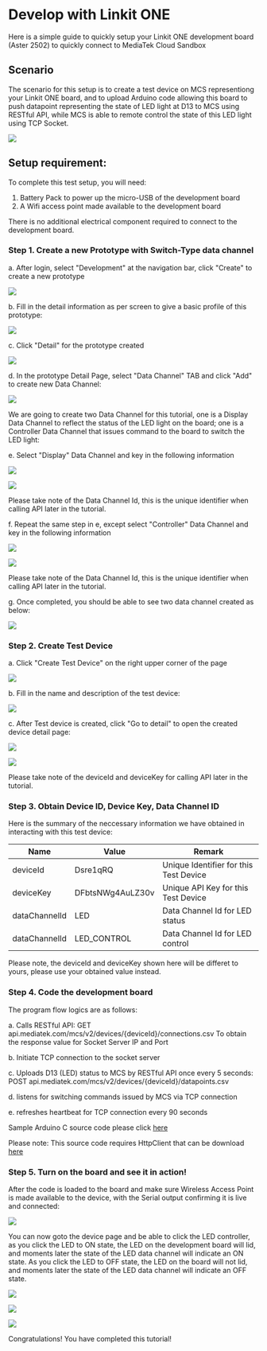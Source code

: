 # Develop with Linkit ONE

Here is a simple guide to quickly setup your Linkit ONE development board (Aster 2502) to quickly connect to MediaTek Cloud Sandbox

## Scenario
The scenario for this setup is to create a test device on MCS representiong your Linkit ONE board, and to upload Arduino code allowing this board to push datapoint representing the state of LED light at D13 to MCS using RESTful API, while MCS is able to remote control the state of this LED light using TCP Socket.


![](../images/Linkit_ONE/img_linkitone_01.png)


## Setup requirement:

To complete this test setup, you will need:

1. Battery Pack to power up the micro-USB of the development board
2. A Wifi access point made available to the development board

There is no additional electrical component required to connect to the development board.


### Step 1. Create a new Prototype with Switch-Type data channel

a. After login, select "Development" at the navigation bar, click "Create" to create a new prototype

![](../images/Linkit_ONE/img_linkitone_02.png)

b. Fill in the detail information as per screen to give a basic profile of this prototype:

![](../images/Linkit_ONE/img_linkitone_03.png)

c. Click "Detail" for the prototype created

![](../images/Linkit_ONE/img_linkitone_04.png)

d. In the prototype Detail Page, select "Data Channel" TAB and click "Add" to create new Data Channel:

![](../images/Linkit_ONE/img_linkitone_05.png)



We are going to create two Data Channel for this tutorial, one is a Display Data Channel to reflect the status of the LED light on the board; one is a Controller Data Channel that issues command to the board to switch the LED light:

e. Select "Display" Data Channel and key in the following information

![](../images/Linkit_ONE/img_linkitone_06.png)

![](../images/Linkit_ONE/img_linkitone_07.png)

Please take note of the Data Channel Id, this is the unique identifier when calling API later in the tutorial.

f. Repeat the same step in e, except select "Controller" Data Channel and key in the following information

![](../images/Linkit_ONE/img_linkitone_08.png)

![](../images/Linkit_ONE/img_linkitone_09.png)

Please take note of the Data Channel Id, this is the unique identifier when calling API later in the tutorial.

g. Once completed, you should be able to see two data channel created as below:

![](../images/Linkit_ONE/img_linkitone_10.png)

### Step 2. Create Test Device

a. Click "Create Test Device" on the right upper corner of the page

![](../images/Linkit_ONE/img_linkitone_11.png)

b. Fill in the name and description of the test device:

![](../images/Linkit_ONE/img_linkitone_12.png)

c. After Test device is created, click "Go to detail" to open the created device detail page:

![](../images/Linkit_ONE/img_linkitone_13.png)


![](../images/Linkit_ONE/img_linkitone_14.png)

Please take note of the deviceId and deviceKey for calling API later in the tutorial.

### Step 3. Obtain Device ID, Device Key, Data Channel ID
Here is the summary of the neccessary information we have obtained in interacting with this test device:

| Name | Value | Remark |
| -- | -- | -- |
| deviceId | Dsre1qRQ | Unique Identifier for this Test Device |roduct
| deviceKey | DFbtsNWg4AuLZ30v  | Unique API Key for this Test Device |
| dataChannelId | LED | Data Channel Id for LED status |
| dataChannelId | LED_CONTROL | Data Channel Id for LED control |

Please note, the deviceId and deviceKey shown here will be differet to yours, please use your obtained value instead.

### Step 4. Code the development board
The program flow logics are as follows:

a. Calls RESTful API:
GET api.mediatek.com/mcs/v2/devices/{deviceId}/connections.csv
To obtain the response value for Socket Server IP and Port

b. Initiate TCP connection to the socket server

c. Uploads D13 (LED) status to MCS by RESTful API once every 5 seconds:
POST api.mediatek.com/mcs/v2/devices/{deviceId}/datapoints.csv

d. listens for switching commands issued by MCS via TCP connection

e. refreshes heartbeat for TCP connection every 90 seconds

Sample Arduino C source code please click [here](https://raw.githubusercontent.com/Mediatek-Cloud/MCS/master/source_code/linkit_sample_ino.ino)

Please note:
This source code requires HttpClient that can be download
[here](https://github.com/amcewen/HttpClient/releases)

### Step 5. Turn on the board and see it in action!

After the code is loaded to the board and make sure Wireless Access Point is made available to the device, with the Serial output confirming it is live and connected:

![](../images/Linkit_ONE/img_linkitone_15.png)

You can now goto the device page and be able to click the LED controller, as you click the LED to ON state, the LED on the development board will lid, and moments later the state of the LED data channel will indicate an ON state. As you click the LED to OFF state, the LED on the board will not lid, and moments later the state of the LED data channel will indicate an OFF state.

![](../images/Linkit_ONE/img_linkitone_16.png)

![](../images/Linkit_ONE/img_linkitone_17.png)

![](../images/Linkit_ONE/img_linkitone_18.png)

Congratulations! You have completed this tutorial!







